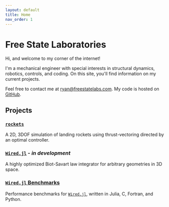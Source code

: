 ```yaml
---
layout: default
title: Home
nav_order: 1
--- 
```


# Free State Laboratories

Hi, and welcome to my corner of the internet!  

I'm a mechanical engineer with special interests in structural dynamics, robotics, controls, and coding. On this site, you'll find information on my current projects.  

Feel free to contact me at [ryan@freestatelabs.com](mailto:ryan@freestatelabs.com). My code is hosted on [GitHub](https://github.com/freestatelabs).

## Projects
### [`rockets`](/rockets/)
A 2D, 3DOF simulation of landing rockets using thrust-vectoring directed by an optimal controller.

### [`Wired.jl`]() - *in development* 
 A highly optimized Biot-Savart law integrator for arbitrary geometries in 3D space.

### [`Wired.jl` Benchmarks](/wired-benchmarks/)
Performance benchmarks for [`Wired.jl`](), written in Julia, C, Fortran, and Python.
